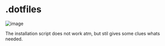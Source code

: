 # .dotfiles

![image](https://github.com/user-attachments/assets/7cec7b52-8235-4b49-8cee-87b08f904f06)


The installation script does not work atm, but stil gives some clues whats needed.
